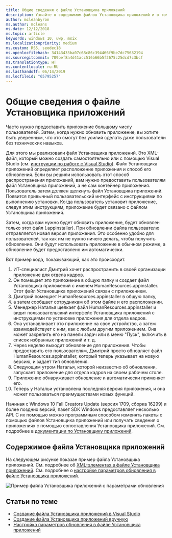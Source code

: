 ```yaml
---
title: Общие сведения о файле Установщика приложений
description: Узнайте о содержимом файлов Установщика приложений и о том, как они работают.
author: mcleanbyron
ms.author: mcleans
ms.date: 12/12/2018
ms.topic: article
keywords: windows 10, uwp, msix
ms.localizationpriority: medium
ms.custom: RS5, seodec18
ms.openlocfilehash: 34143433ba07c68c86c394466f9be7dc75632194
ms.sourcegitcommit: 789bef8a4d41acc516b66b5f2675c25dcd7c3bcf
ms.translationtype: HT
ms.contentlocale: ru-RU
ms.lasthandoff: 06/14/2019
ms.locfileid: "65795257"
---
```

# <a name="app-installer-file-overview"></a>Общие сведения о файле Установщика приложений

Часто нужно предоставить приложение большому числу пользователей. Затем, когда нужно обновить приложение, вы хотите быть уверенным, что это смогут без усилий сделать даже пользователи без технических навыков.

Для этого мы реализовали файл Установщика приложений. Это XML-файл, который можно создать самостоятельно или с помощью Visual Studio (см. [инструкции по работе с Visual Studio](create-appinstallerfile-vs.md)). Файл Установщика приложений определяет расположение приложения и способ его обновления. Если вы решили использовать этот способ распространения приложений, вам нужно предоставить пользователям файл Установщика приложений, а не сам контейнер приложения. Пользователь затем должен щелкнуть файл Установщика приложений. Появится привычный пользовательский интерфейс с инструкциями по выполнению установки.  Когда пользователь установит приложение, следуя этим инструкциям, приложение будет связано с файлом Установщика приложений.  

Затем, когда вам нужно будет обновить приложение, будет обновлен только этот файл (.appinstaller). При обновлении файла пользователю отправляется новая версия приложения. Это особенно удобно для пользователей, так как им не нужно ничего делать, чтобы получить обновление. Они будут использовать приложение в обычном режиме, а обновление будет предоставлено им автоматически.

Вот пример кода, показывающий, как это происходит.

1. ИТ-специалист Дмитрий хочет распространить в своей организации приложение для отдела кадров.
2. Он помещает это приложение в общую папку и создает файл Установщика приложений с именем HumanResources.appinstaller. Этот файл Установщика приложений связан с приложением.
3. Дмитрий помещает HumanResources.appinstaller в общую папку,
4. а затем сообщает сотрудникам об этом файле и его расположении.
5. Менеджер Наталья щелкает файл HumanResources.appinstaller и видит пользовательский интерфейс Установщика приложений с инструкциями по установке приложения для отдела кадров.
6. Она устанавливает это приложение на свое устройство, а затем взаимодействует с ним, как с любым другим приложением. Она может закрепить его на панели задач или в меню "Пуск", включить в список избранных приложений и т. д.
7. Через неделю выходит обновление для приложения. Чтобы предоставить его пользователям, Дмитрий просто обновляет файл HumanResources.appinstaller, который теперь указывает на новую версию, и задает тип обновления.
8. Следующим утром Наталья, которой неизвестно об обновлении, запускает приложение для отдела кадров на своем рабочем столе.
9. Приложение обнаруживает обновление и автоматически применяет его.
10. Теперь у Натальи установлена последняя версия приложения, и она может пользоваться преимуществами новых функций.

Начиная с Windows 10 Fall Creators Update (версия 1709, сборка 16299) и более поздних версий, пакет SDK Windows предоставляет несколько API. С их помощью можно программным способом изменять пакеты с помощью файлов Установщика приложений или получать сведения о приложениях с помощью сопоставления Установщика приложений. См. подробнее в [документации по Установщику приложений](app-installer-documentation.md).

## <a name="contents-of-the-app-installer-file"></a>Содержимое файла Установщика приложений

На следующем рисунке показан пример файла Установщика приложений. См. подробнее об [XML-элементах в файле Установщика приложений](https://docs.microsoft.com/uwp/schemas/appinstallerschema/schema-root). См. подробнее о [настройке параметров обновления в файле Установщика приложений](update-settings.md).

![Пример файла Установщика приложений с параметрами обновления](images/App-Installer-File-Update.png)

## <a name="related-topics"></a>Статьи по теме

* [Создание файла Установщика приложений в Visual Studio](create-appinstallerfile-vs.md)
* [Создание файла Установщика приложений вручную](how-to-create-appinstaller-file.md)
* [Настройка параметров обновления в файле Установщика приложений](update-settings.md)
